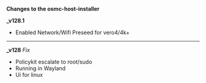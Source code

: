 **Changes to the osmc-host-installer**

**_v128.1**
- Enabled Network/Wifi Preseed for vero4/4k+

---

**_v128**
_Fix_
- Policykit escalate to root/sudo
- Running in Wayland
- Ui for linux
